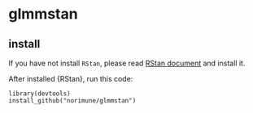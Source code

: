 # glmmstan

## install
If you have not install `RStan`, please read [RStan document](https://github.com/stan-dev/rstan/wiki/RStan-Getting-Started) and install it.

After installed {RStan}, run this code:

```
library(devtools)
install_github("norimune/glmmstan")
```
